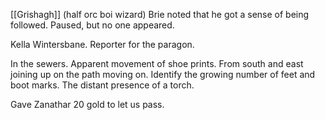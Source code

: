  [[Grishagh]] (half orc boi wizard)
Brie noted that he got a sense of being followed. Paused, but no one appeared.

Kella Wintersbane.  Reporter for the paragon.  

In the sewers. Apparent movement of shoe prints. From south and east joining up on the path moving on. Identify the growing number of feet and boot marks.  The distant presence of a torch.  

Gave Zanathar 20 gold to let us pass.

